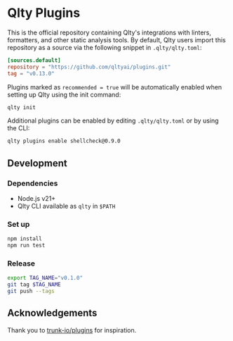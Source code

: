 # Qlty Plugins

This is the official repository containing Qlty's integrations with linters, formatters, and other static analysis tools. By default, Qlty users import this repository as a source via the following snippet in `.qlty/qlty.toml`:

```toml
[sources.default]
repository = "https://github.com/qltyai/plugins.git"
tag = "v0.13.0"
```

Plugins marked as `recommended = true` will be automatically enabled when setting up Qlty using the init command:

```bash
qlty init
```

Additional plugins can be enabled by editing `.qlty/qlty.toml` or by using the CLI:

```bash
qlty plugins enable shellcheck@0.9.0
```

## Development

### Dependencies

- Node.js v21+
- Qlty CLI available as `qlty` in `$PATH`

### Set up

```bash
npm install
npm run test
```

### Release

```bash
export TAG_NAME="v0.1.0"
git tag $TAG_NAME
git push --tags
```

## Acknowledgements

Thank you to [trunk-io/plugins](https://github.com/trunk-io/plugins) for inspiration.
